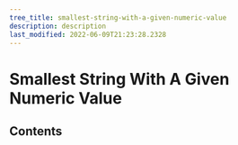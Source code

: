 ```yaml
---
tree_title: smallest-string-with-a-given-numeric-value
description: description
last_modified: 2022-06-09T21:23:28.2328
---
```


# Smallest String With A Given Numeric Value

## Contents
